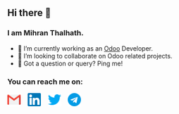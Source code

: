 ## Hi there 👋

### I am Mihran Thalhath.


- 🔭 I’m currently working as an <a href="https://www.odoo.com/">Odoo</a> Developer.
- 👯 I’m looking to collaborate on Odoo related projects.
- 💬 Got a question or query? Ping me!


### You can reach me on:


<a href="mailto:mihranz7@gmail.com"><img height="30" src="https://raw.githubusercontent.com/MihranThalhath/MihranThalhath/master/icons/gmail.svg"></a>&nbsp;&nbsp;&nbsp;
<a href="https://linkedin.com/in/mihran-thalhath-020157170"><img height="30" src="https://raw.githubusercontent.com/MihranThalhath/MihranThalhath/master/icons/linkedin.svg"></a>&nbsp;&nbsp;&nbsp;
<a href="https://twitter.com/mihranthalhath"><img height="30" src="https://raw.githubusercontent.com/MihranThalhath/MihranThalhath/master/icons/twitter.svg"></a>&nbsp;&nbsp;&nbsp;
<a href="https://t.me/MihranThalhath"><img height="30" src="https://raw.githubusercontent.com/MihranThalhath/MihranThalhath/master/icons/telegram.svg"></a>
